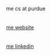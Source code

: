me cs at purdue
  <br/>
   <br/>
    <br/>
<a href="https://liualex.me">
me website
</a>
 <br/>
  <br/>
   <br/>
<a href="https://www.linkedin.com/in/alexxliu/">
me linkedin
</a>


<!--
**alexxliu/alexxliu** is a ✨ _special_ ✨ repository because its `README.md` (this file) appears on your GitHub profile.

Here are some ideas to get you started:

- 🔭 I’m currently working on ...
- 🌱 I’m currently learning ...
- 👯 I’m looking to collaborate on ...
- 🤔 I’m looking for help with ...
- 💬 Ask me about ...
- 📫 How to reach me: ...
- 😄 Pronouns: ...
- ⚡ Fun fact: ...
-->
